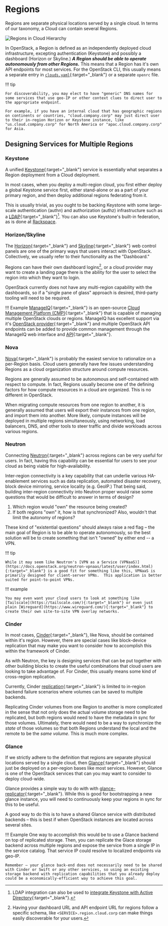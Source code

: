 # Regions

Regions are separate physical locations served by a single cloud.  In terms of our taxonomy, a Cloud can contain several Regions.  

![Regions in Cloud Hierarchy](assets/images/cloud-hierarchy-region.png)

In OpenStack, a Region is defined as an independently deployed cloud infrastructure, excepting authentication (Keystone) and possibly a dashboard (Horizon or Skyline.)  **_A Region should be able to operate autonomously from other Regions._** This means that a Region has it's own API endpoints for most services.  For the OpenStack CLI, this usually means a separate entry in
[`clouds.yaml`](https://docs.openstack.org/python-openstackclient/latest/configuration/index.html#clouds-yaml){:target="_blank"}
or a separate `openrc` file.

!!! tip

    For discoverability, you may elect to have "generic" DNS names for some services that use geo-IP or other context clues to direct user to the appropriate endpoint.

    For example, if you have an internal cloud that has geographic regions on continents or countries, "cloud.company.corp" may just direct user to their in-region Horizon or Keystone instance, like "us.cloud.company.corp" for North America or "apac.cloud.company.corp" for Asia.

## Designing Services for Multiple Regions

### Keystone

A unified [Keystone](https://docs.openstack.org/keystone/latest/){:target="_blank"} service is essentially what separates a Region deployment from a Cloud deployment.

In most cases, when you deploy a multi-region cloud, you first either deploy a global Keystone service first, either stand-alone or as a part of your primary region, and then deploy additional regions federating from it.

This is usually trivial, as you ought to be backing Keystone with some large-scale authentication (authn) and authorization (authz) infrastructure such as a [LDAP](https://docs.openstack.org/keystone/latest/admin/configuration.html#integrate-identity-with-ldap){:target="_blank"}[^1].  You can also use Keystone's built-in federation, as is done at [Rackspace](openstack-keystone-federation.md).

### Horizon/Skyline

The [Horizon](https://docs.openstack.org/horizon/latest/){:target="_blank"} and [Skyline](https://docs.openstack.org/skyline/latest/){:target="_blank"} web control panels are one of the primary ways that users interact with OpenStack.  Collectively, we usually refer to their functionality as the "Dashboard."

Regions can have their own dashboard logins[^2], or a cloud provider may want to create a landing page there is the ability for the user to select the region into which they want to login.

OpenStack currently does not have any multi-region capability with the dashboards, so if a "single pane of glass" approach is desired, third-party tooling will need to be required.

!!! Example
    [ManageIQ](https://docs.openstack.org/horizon/latest/){:target="_blank"} is an open-source
    [Cloud Management Platform (CMP)](https://en.wikipedia.org/wiki/Cloud_management#Cloud_Management_Platforms_(CMP)){:target="_blank"} that is capable of
    managing multiple OpenStack clouds or regions.  ManageIQ has excellent support via it's
    [OpenStack provider](https://www.manageiq.org/docs/reference/latest/managing_providers/cloud_providers/openstack_providers.html){:target="_blank"}
    and multiple OpenStack API endpoints can be added to provide common management through
    the ManageIQ web interface and [API](https://www.manageiq.org/docs/api){:target="_blank"}.

### Nova

[Nova](https://docs.openstack.org/nova/latest/){:target="_blank"} is probably the easiest service to rationalize on a per-Region basis.  Cloud users generally have few issues understanding Regions as a cloud organization structure around compute resources.

Regions are generally assumed to be autonomous and self-contained with respect to compute.  In fact, Regions usually become one of the defining factors for how compute resources in a cloud are
organized.  This is no different in OpenStack.

When migrating compute resources from one region to another, it is generally assumed that users
will export their instances from one region, and import them into another.  More likely,
compute instances will be deployed in multiple regions simultaneously, using networking,
load balancers, DNS, and other tools to steer traffic and divide workloads across various
regions.

### Neutron

Connecting [Neutron](https://docs.openstack.org/neutron/latest/){:target="_blank"} across regions can be very useful for users.  In fact, having this capability can be essential for users to see your cloud as being viable for high-availability.

Inter-region connectivity is a key capability that can underlie various HA-enablement services such as data replication, automated disaster recovery, block device mirroring, service locality (e.g. GeoIP.)  That being said, building inter-region connectivity into Neutron proper would raise some questions that would be difficult to answer in terms of design?

1. Which region would "own" the resource being created?
2. If both regions "own" it, how is that synchronized?  Also, wouldn't that limit the autonomy of regions?

These kind of "existential questions" should always raise a red flag – the main goal of Region is to be able to operate autonomously, so the best solution will be to create something that isn't "owned" by either end -- a VPN.

!!! tip

    While it may seem like Neutron's [VPN as a Service (VPNaaS)](https://docs.openstack.org/neutron-vpnaas/latest/user/index.html){:target="_blank"} is a good fit for something like this, VPNaaS is primarily designed for client-server VPNs.  This application is better suited for point-to-point VPNs.

!!! example

    You may even want your cloud users to look at something like [Tailscale](https://tailscale.com/){:target="_blank"} or even just plain [Wireguard](https://www.wireguard.com/){:target="_blank"} to create their own site-to-site VPN overlay networks.

### Cinder

In most cases, [Cinder](https://docs.openstack.org/cinder/latest/){:target="_blank"}, like Nova, should be contained within it's region.  However, there are special cases like block-device replication that may make you want to consider how to accomplish this within the framework of Cinder.

As with Neutron, the key is designing services that can be put together with other building blocks to create the useful combinations that cloud users are looking to take advantage of.  For Cinder, this usually means some kind of cross-region replication.

Currently, Cinder [replication](https://docs.openstack.org/cinder/latest/contributor/replication.html){:target="_blank"} is limited to in-region backend failure scenarios where volumes can be
saved to multiple backends.  

Replicating Cinder volumes from one Region to another is more complicated in the sense that not
only does the actual volume storage need to be replicated, but both regions would need to have
the metadata in sync for those volumes.  Ultimately, there would need to be a way to synchronize
the _state_ of those volumes so that both Regions understand the local and the remote to be the
_same volume_.  This is much more complex.

### Glance

If we strictly adhere to the definition that regions are separate physical locations served by a single cloud, then [Glance](https://docs.openstack.org/glance/latest/){:target="_blank"} should just be deployed on a per-region bases like most services.  However, Glance is one of the OpenStack services that can you may want to consider to deploy cloud-wide.

Glance provides a simple way to do with with [glance-replicator](https://docs.openstack.org/glance/latest/cli/glancereplicator.html){:target="_blank"}.  While this is good for bootstrapping a new glance instance, you will need to continuously keep your regions in sync for this to be useful.

A good way to do this is to have a shared Glance service with distributed backends – this is best if when OpenStack instances are located across several sites.

!!! Example
    One way to accomplish this would be to use a Glance backend on top of replicated storage.  Then, you can replicate the Glace storage backend across multiple regions and expose the service from a single IP in the service catalog.  That service IP could resolve to localized endpoints via geo-IP.

    Remember – your glance back-end does not necessarily need to be shared with Cinder or Swift or any other services, so using an existing storage backend with replication capabilities that you already deploy could be a economically-efficient way to achieve this goal.

[^1]:
    LDAP integration can also be used to [integrate Keystone with Active Directory](https://wiki.openstack.org/wiki/HowtoIntegrateKeystonewithAD){:target="_blank"}.

[^2]:
    Having your dashboard URL and API endpoint URL for regions follow a specific schema, like
    `<SERVICE>.region.cloud.corp` can make things easily discoverable for your users.
